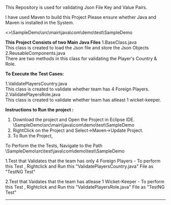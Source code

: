 This Repository is used for validating Json File Key and Value Pairs.


I have used Maven to build this Project
Please ensure whether Java and Maven is installed in the System.

<<Folder Name>>\SampleDemo\src\main\java\com\demo\test\SampleDemo

**This Project Consists of two Main Java Files**
1.BaseClass.java       
  This class is created to load the Json file and store the Json Objects
2.ReusableComponents.java   
  There are two methods in this class for  validating the Player's Country & Role.
  
**To Execute the Test Cases:**

1.ValidatePlayersCountry.java  
  This class is created to validate whether team has 4 Foreign Players.
2.ValidatePlayersRole.java     
  This class is created to validate whether team has atleast 1 wicket-keeper.


**Instructions to Run the project :**
1. Download the project and Open the Project in Eclipse IDE.
  <Folder Name>\SampleDemo\src\main\java\com\demo\test\SampleDemo
2. RightClick on the Project and Select->Maven->Update Project.
3. To Run the Project, 
  
  To Perform the the Tests, Navigate to the Path
      <Folder Name>\SampleDemo\src\test\java\com\demo\test\SampleDemo
    
  1.Test that Validates that the team has only 4 Foreign Players - 
     To perform this Test , Rightclick and Run this "ValidatePlayersCountry.java" File as "TestNG Test"
  
  2.Test that Vaidates that the team has atlease 1 Wicket-Keeper - 
     To perform this Test , Rightclick and Run this "ValidatePlayersRole.java" File as "TestNG Test"
        
  ********
